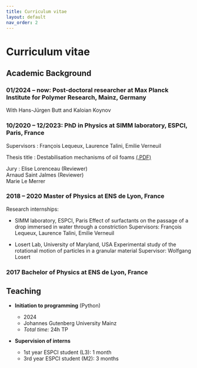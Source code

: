 ```yaml
---
title: Curriculum vitae
layout: default
nav_order: 2
---
```

# Curriculum vitae



## Academic Background



### 01/2024 – now: Post-doctoral researcher at Max Planck Institute for Polymer Research, Mainz, Germany

With Hans-Jürgen Butt and Kaloian Koynov



### 10/2020 – 12/2023: PhD in Physics at SIMM laboratory, ESPCI, Paris, France

Supervisors
: François Lequeux, Laurence Talini, Emilie Verneuil

Thesis title
: Destabilisation mechanisms of oil foams [(.PDF)](res/ESPCI_DELANCE_2023_archivage2.pdf)

Jury
: Elise Lorenceau (Reviewer)   
  Arnaud Saint Jalmes (Reviewer)   
  Marie Le Merrer

### 2018 – 2020 Master of Physics at ENS de Lyon, France

Research internships:

- SIMM laboratory, ESPCI, Paris
Effect of surfactants on the passage of a drop immersed in water through a constriction
Supervisors: François Lequeux, Laurence Talini, Emilie Verneuil

- Losert Lab, University of Maryland, USA
Experimental study of the rotational motion of particles in a granular material
Supervisor: Wolfgang Losert

### 2017 Bachelor of Physics at ENS de Lyon, France


## Teaching

- **Initiation to programming** (Python)
  - 2024
  - Johannes Gutenberg University Mainz
  - *Total time:* 24h TP

- **Supervision of interns**
  - 1st year ESPCI student (L3): 1 month
  - 3rd year ESPCI student (M2): 3 months
